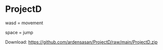 # ProjectD

wasd = movement

space = jump

Download: https://github.com/ardensasan/ProjectD/raw/main/ProjectD.zip
